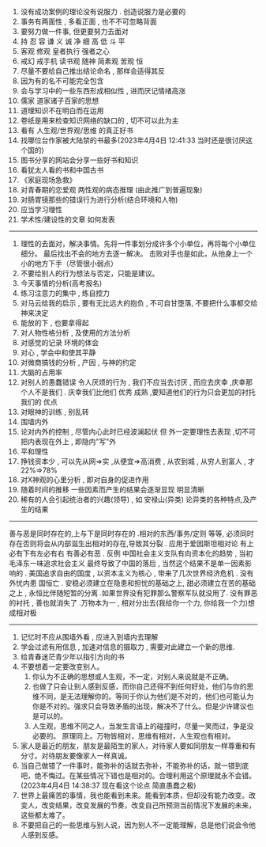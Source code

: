1. 没有成功案例的理论没有说服力 . 创造说服力是必要的
2. 事务有两面性 , 多看正面 , 也不不可忽略背面
3. 要努力做一件事, 但更要努力去面对
4. 持 忍 容 谦 义 诚 净 细 高 低 斗 平
5. 客观 修观 皇者执行 强者之心
6. 戒幻 戒手机 读书观 随神 简素观 苦观 恒
7. 尽量不要给自己推出结论命名 , 那样会适得其反 
  1. 因为有的名不可能完全包含
  2. 会与学习中的一些东西形成相似性 , 进而厌记情绪高涨
8. 儒家 道家诸子百家的思想
9. 道理知识不在明白而在运用
10. 卷纸是用来检查知识网络的缺口的 , 切不可以此为主
11. 看有 人生观/世界观/思维 的真正好书
12. 找哪位台作家被大陆禁的书最多(2023年4月4日 12:41:33 当时还是很讨厌这个国的)
13. 图书分享的网站会分享一些好书和知识
14. 看犹太人看的书和中国古书
15. 《家庭现场急救》
16. 对青春期的恋爱观 两性观的病态推理 (由此推广到普遍现象)
17. 对肠胃镜那些的错误行为进行分析(结合环境和人物)
18. 应当学习理性
19. 学术性/建设性的文章 如何发表

___

1. 理性的去面对，解决事情。先将一件事划分成许多个小单位，再将每个小单位细分。
   最后找出不会的地方去逐一解决。
   击败对手也是如此，从他身上一个小的地方下手（尽管很小弱点）
2. 不要给别人的行为想法与否定，只能是建议。
3. 今天事情的分析(高考报名)
4. 练习注意力的集中 , 练自控力
5. 对马云给我的启示 , 要有无比远大的抱负 , 不可自甘堕落, 不要把什么事都交给神来决定
6. 能放的下 , 也要拿得起
7. 对人物性格分析 , 及使用的方法分析
8. 对感觉的记录 环境的体会
9. 对心 , 学会中和使其平静
10. 对微商搞钱的分析 , 产因 , 与神的约定
11. 大脑的占用率
12. 对别人的愚蠢错误 令人厌烦的行为 , 我们不应当去讨厌 , 而应去庆幸 ,庆幸那个人不是我们 . 庆幸我们比他们 优秀 成熟 ,要知道他们的行为只会更加的衬托 我们的 优点
13. 对眼神的训练 , 别乱转
14. 围墙内外 
15. 论对内外的控制 , 尽管内心此时已经波澜起伏 但 外一定要理性去表现 ,切不可把内表现在外上 , 即隐内"写"外
16. 平和理性
17. 挣钱资本少 , 可以先从网=>实 ,从便宜=>高消费 , 从农到城 , 从穷人到富人 , 才22%=>78%
18. 对X神观的心里分析 , 即对自身的促进作用
19. 随着时间的推移 一些因素而产生的结果会逐渐显现 明显清晰
20. 稀有的人会引起统治者的兴趣(领导) , 如 安禄山(异类) 论异类的各种特点,及产生的结果

___

善与恶是同时存在的,上与下是同时存在的 .相对的东西/事务/定则 等等, 必须同时存在否则将会从内部滋生出相对的存在,导致其分裂 . 应用于爱因斯坦相对论 有上必有下有左必有右 有善必有恶 . 反例 中国社会主义支队有向资本化的趋势 , 当初毛泽东一味追求社会主义 最终导致了中国的落后 , 当然这个结果不是单一因素影响的 . 美国追求自由的国度 , 以资本主义为核心 , 带来了几次世界经济危机 . 没有外忧内患 国恒亡 . 安稳必须建立在隐患和担忧的基础之上, 甜必须建立在苦的基础之上 , 永恒比伴随短暂的分离 .如果世界没有犯罪那么警察军队就没用了. 没有罪恶的衬托 , 善也就消失了 .万物本为一 , 相对分出去(我给你一个力, 你给我一个力)想成相对极

___

1. 记忆时不应从围墙外看 , 应进入到墙内去理解
2. 学会过滤有用信息 , 加速对信息的摄取力 , 需要对此建立一个新的思维.
3. 给青春迷茫青少年以指引方向的书
4. 不要想着一定要改变别人。
    1. 你认为不正确的思想或人生观，不一定，对别人来说就是不正确。
    2. 也做了只会让别人感到反感，而你自己还得不到任何好处，他们与你的思维不同，是无法理解你的。等同于你认为他们是不对的，他们也可能认为你是不对的。强求只会导致矛盾的出现，解决不了什么。但是少许建议也是可以的。
    3. 人生观，思维不同之人，当发生言语上的碰撞时，尽量一笑而过，争是没必要的。 原理同上。万物皆相对，思维有相对，人生观也有相对。
5. 家人是最近的朋友，朋友是最陌生的家人，对待家人要如同朋友一样尊重和有分寸。对待朋友要像家人一样真诚。
6. 当自己做错了一件事时，能弥补的话就去弥补，不能弥补的话，就一错到底吧，绝不悔过。在某些情况下错也是相对的。合理利用这个原理就永不会错。(2023年4月4日 14:38:37 现在看这个论点 简直愚蠢之极)
7. 世界上最痛苦的事情，我也能看到未来。能看到本质，但却没有能力改变。改变人，改变结果，改变发展的节奏，改变自己所预测当前情况下发展的未来，这些都太难了。
8. 不要把自己的一些思维与别人说，因为别人不一定能理解，总是他们说会令他人感到反感。

